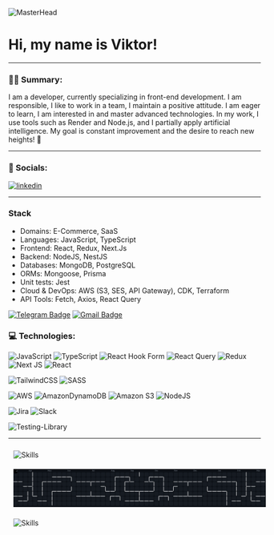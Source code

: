 ![MasterHead](https://media1.giphy.com/media/v1.Y2lkPTZjMDliOTUyajYwd2k3bW9saGhyd3pvYWQ5N2o1azJnYmEwbDJ1b3IxdnZkZ3oxeCZlcD12MV9naWZzX3NlYXJjaCZjdD1n/qgQUggAC3Pfv687qPC/source.gif)

# Hi, my name is Viktor!

---

### :man_technologist: Summary:

I am a developer, currently specializing in front-end development.
I am responsible, I like to work in a team, I maintain a positive attitude.
I am eager to learn, I am interested in and master advanced technologies.
In my work, I use tools such as Render and Node.js, and I partially apply artificial intelligence.
My goal is constant improvement and the desire to reach new heights! 🌟

---

### 🤝 Socials:

  <div id="badges">
    <a href="https://www.linkedin.com/in/viktor-kukharskyi-39aa3529b/" target="_blank">
      <img src="https://cdn-icons-png.flaticon.com/512/2504/2504799.png" width="40" height="40" alt="linkedin" />
    </a>
  </div>

---

### Stack

- Domains: E-Commerce, SaaS
- Languages: JavaScript, TypeScript
- Frontend: React, Redux, Next.Js
- Backend: NodeJS, NestJS
- Databases: MongoDB, PostgreSQL
- ORMs: Mongoose, Prisma
- Unit tests: Jest
- Cloud & DevOps: AWS (S3, SES, API Gateway), CDK, Terraform
- API Tools: Fetch, Axios, React Query

[![Telegram Badge](https://img.shields.io/badge/-geffer-blue?style=flat&logo=Telegram&logoColor=white)](https://t.me/geffer_2K20) [![Gmail Badge](https://img.shields.io/badge/-Gmail-red?style=flat&logo=Gmail&logoColor=white)](mailto:viktorvkengin@meta.ua)

### 💻 Technologies:

![JavaScript](https://img.shields.io/badge/javascript-%23323330.svg?style=for-the-badge&logo=javascript&logoColor=%23F7DF1E)
![TypeScript](https://img.shields.io/badge/typescript-%23007ACC.svg?style=for-the-badge&logo=typescript&logoColor=white)
![React Hook Form](https://img.shields.io/badge/React%20Hook%20Form-%23EC5990.svg?style=for-the-badge&logo=reacthookform&logoColor=white)
![React Query](https://img.shields.io/badge/-React%20Query-FF4154?style=for-the-badge&logo=react%20query&logoColor=white)
![Redux](https://img.shields.io/badge/redux-%23593d88.svg?style=for-the-badge&logo=redux&logoColor=white)
![Next JS](https://img.shields.io/badge/Next-black?style=for-the-badge&logo=next.js&logoColor=white)
![React](https://img.shields.io/badge/react-%2320232a.svg?style=for-the-badge&logo=react&logoColor=%2361DAFB)

![TailwindCSS](https://img.shields.io/badge/tailwindcss-%2338B2AC.svg?style=for-the-badge&logo=tailwind-css&logoColor=white)
![SASS](https://img.shields.io/badge/SASS-hotpink.svg?style=for-the-badge&logo=SASS&logoColor=white)

![AWS](https://img.shields.io/badge/AWS-%23FF9900.svg?style=for-the-badge&logo=amazon-aws&logoColor=white)
![AmazonDynamoDB](https://img.shields.io/badge/Amazon%20DynamoDB-4053D6?style=for-the-badge&logo=Amazon%20DynamoDB&logoColor=white)
![Amazon S3](https://img.shields.io/badge/Amazon%20S3-FF9900?style=for-the-badge&logo=amazons3&logoColor=white)
![NodeJS](https://img.shields.io/badge/node.js-6DA55F?style=for-the-badge&logo=node.js&logoColor=white)

![Jira](https://img.shields.io/badge/jira-%230A0FFF.svg?style=for-the-badge&logo=jira&logoColor=white)
![Slack](https://img.shields.io/badge/Slack-4A154B?style=for-the-badge&logo=slack&logoColor=white)

![Testing-Library](https://img.shields.io/badge/-TestingLibrary-%23E33332?style=for-the-badge&logo=testing-library&logoColor=white)

---

<img style="margin: 10px" src="https://cdn.hashnode.com/res/hashnode/image/upload/v1651780522995/zZbL8WM2v.gif" alt="Skills" />

<img style="margin: 10px" src="https://raw.githubusercontent.com/abozanona/abozanona/output/pacman-contribution-graph-dark.svg" alt="Skills" />

<!-- <img style="margin: 10px" src="https://www.cmarix.com/blog/wp-content/uploads/2023/05/differences-between-back-end-vs-front-end-vs-full-stack-developers.webp" alt="Skills" /> -->

<img style="margin: 10px" src="https://png.pngtree.com/png-clipart/20210312/original/pngtree-web-developer-isometric-illustration-png-image_6067558.jpg" alt="Skills" />

